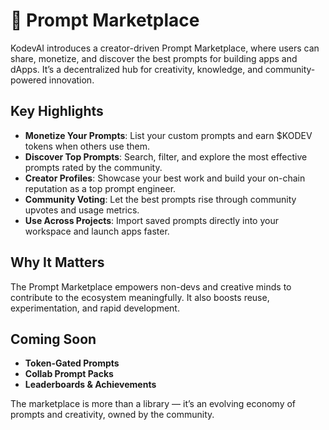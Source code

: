 
# 🛒 Prompt Marketplace

KodevAI introduces a creator-driven Prompt Marketplace, where users can share, monetize, and discover the best prompts for building apps and dApps. It’s a decentralized hub for creativity, knowledge, and community-powered innovation.

## Key Highlights

* **Monetize Your Prompts**: List your custom prompts and earn \$KODEV tokens when others use them.
* **Discover Top Prompts**: Search, filter, and explore the most effective prompts rated by the community.
* **Creator Profiles**: Showcase your best work and build your on-chain reputation as a top prompt engineer.
* **Community Voting**: Let the best prompts rise through community upvotes and usage metrics.
* **Use Across Projects**: Import saved prompts directly into your workspace and launch apps faster.

## Why It Matters

The Prompt Marketplace empowers non-devs and creative minds to contribute to the ecosystem meaningfully. It also boosts reuse, experimentation, and rapid development.

## Coming Soon

* **Token-Gated Prompts**
* **Collab Prompt Packs**
* **Leaderboards & Achievements**

The marketplace is more than a library — it’s an evolving economy of prompts and creativity, owned by the community.
